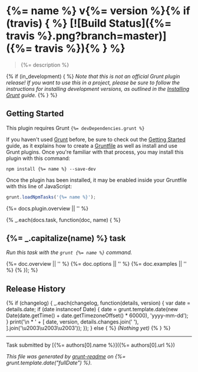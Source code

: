 # {%= name %} v{%= version %}{% if (travis) { %} [![Build Status]({%= travis %}.png?branch=master)]({%= travis %}){% } %}

> {%= description %}

{% if (in_development) { %}
_Note that this is not an official Grunt plugin release! If you want to use this in a project, please be sure to follow the instructions for installing development versions, as outlined in the [Installing Grunt](http://gruntjs.com/installing-grunt) guide._
{% } %}

## Getting Started
This plugin requires Grunt `{%= devDependencies.grunt %}`

If you haven't used [Grunt](http://gruntjs.com/) before, be sure to check out the [Getting Started](http://gruntjs.com/getting-started) guide, as it explains how to create a [Gruntfile](http://gruntjs.com/sample-gruntfile) as well as install and use Grunt plugins. Once you're familiar with that process, you may install this plugin with this command:

```shell
npm install {%= name %} --save-dev
```

Once the plugin has been installed, it may be enabled inside your Gruntfile with this line of JavaScript:

```js
grunt.loadNpmTasks('{%= name %}');
```

{%= docs.plugin.overview || '' %}

{% _.each(docs.task, function(doc, name) { %}
## {%= _.capitalize(name) %} task
_Run this task with the `grunt {%= name %}` command._

{%= doc.overview || '' %}
{%= doc.options || '' %}
{%= doc.examples || '' %}
{% }); %}
## Release History
{% if (changelog) {
  _.each(changelog, function(details, version) {
    var date = details.date;
    if (date instanceof Date) {
      date = grunt.template.date(new Date(date.getTime() + date.getTimezoneOffset() * 60000), 'yyyy-mm-dd');
    }
    print('\n * ' + [
      date,
      version,
      details.changes.join(' '),
    ].join('\u2003\u2003\u2003'));
  });
} else { %}
_(Nothing yet)_
{% } %}

***

Task submitted by [{%= authors[0].name %}]({%= authors[0].url %})

_This file was generated by [grunt-readme](https://github.com/assemble/grunt-readme) on {%= grunt.template.date("fullDate") %}._
